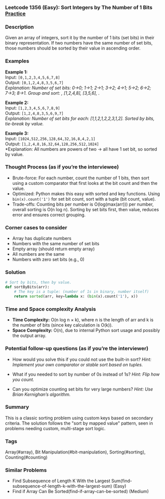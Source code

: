 ### Leetcode 1356 (Easy): Sort Integers by The Number of 1 Bits [Practice](https://leetcode.com/problems/sort-integers-by-the-number-of-1-bits)

### Description  
Given an array of integers, sort it by the number of 1 bits (set bits) in their binary representation. If two numbers have the same number of set bits, those numbers should be sorted by their value in ascending order. 

### Examples  

**Example 1:**  
Input: `[0,1,2,3,4,5,6,7,8]`  
Output: `[0,1,2,4,8,3,5,6,7]`  
*Explanation: Number of set bits: 0→0; 1→1; 2→1; 3→2; 4→1; 5→2; 6→2; 7→3; 8→1. Group and sort: , [1,2,4,8], [3,5,6], .*  

**Example 2:**  
Input: `[1,2,3,4,5,6,7,8,9]`  
Output: `[1,2,4,8,3,5,6,9,7]`  
*Explanation: Number of set bits for each: [1,1,2,1,2,2,3,1,2]. Sorted by bits, tie-break by value.*

**Example 3:**  
Input: `[1024,512,256,128,64,32,16,8,4,2,1]`  
Output: `[1,2,4,8,16,32,64,128,256,512,1024]`  
*Explanation: All numbers are powers of two → all have 1 set bit, so sorted by value.

### Thought Process (as if you’re the interviewee)  
- Brute-force: For each number, count the number of 1 bits, then sort using a custom comparator that first looks at the bit count and then the value.
- Optimized: Python makes this easy with sorted and key functions. Using `bin(x).count('1')` for set bit count, sort with a tuple (bit count, value).
- Trade-offs: Counting bits per number is O(log(max(arr))) per number, overall sorting is O(n log n). Sorting by set bits first, then value, reduces error and ensures correct grouping.

### Corner cases to consider  
- Array has duplicate numbers
- Numbers with the same number of set bits
- Empty array (should return empty array)
- All numbers are the same
- Numbers with zero set bits (e.g., 0)

### Solution

```python
# Sort by bits, then by value.
def sortByBits(arr):
    # The key is a tuple: (number of 1s in binary, number itself)
    return sorted(arr, key=lambda x: (bin(x).count('1'), x))
```

### Time and Space complexity Analysis  

- **Time Complexity:** O(n log n × k), where n is the length of arr and k is the number of bits (since key calculation is O(k)).
- **Space Complexity:** O(n), due to internal Python sort usage and possibly the output array.

### Potential follow-up questions (as if you’re the interviewer)  

- How would you solve this if you could not use the built-in sort?
  *Hint: Implement your own comparator or stable sort based on tuples.*

- What if you needed to sort by number of 0s instead of 1s?
  *Hint: Flip how you count.*

- Can you optimize counting set bits for very large numbers?
  *Hint: Use Brian Kernighan’s algorithm.*

### Summary
This is a classic sorting problem using custom keys based on secondary criteria. The solution follows the "sort by mapped value" pattern, seen in problems needing custom, multi-stage sort logic.

### Tags
Array(#array), Bit Manipulation(#bit-manipulation), Sorting(#sorting), Counting(#counting)

### Similar Problems
- Find Subsequence of Length K With the Largest Sum(find-subsequence-of-length-k-with-the-largest-sum) (Easy)
- Find if Array Can Be Sorted(find-if-array-can-be-sorted) (Medium)